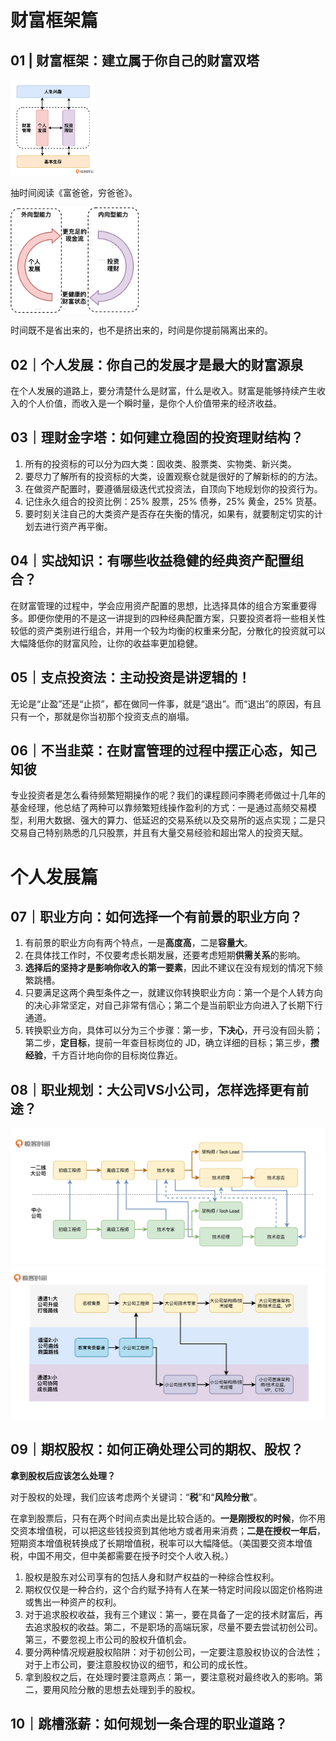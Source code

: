 # 财富框架篇

## 01 | 财富框架：建立属于你自己的财富双塔

<img src="assets/01 | 财富框架：建立属于你自己的财富双塔 图1 财富双塔.webp" alt="图1 财富双塔" style="zoom: 15%;" />

抽时间阅读《富爸爸，穷爸爸》。

<img src="assets/01 | 财富框架：建立属于你自己的财富双塔 图4 财富的旋转飞轮.webp" alt="图4 财富的旋转飞轮" style="zoom:20%;" />

时间既不是省出来的，也不是挤出来的，时间是你提前隔离出来的。

## 02｜个人发展：你自己的发展才是最大的财富源泉

在个人发展的道路上，要分清楚什么是财富，什么是收入。财富是能够持续产生收入的个人价值，而收入是一个瞬时量，是你个人价值带来的经济收益。

## 03｜理财金字塔：如何建立稳固的投资理财结构？

1. 所有的投资标的可以分为四大类：固收类、股票类、实物类、新兴类。
2. 要尽力了解所有的投资标的大类，设置观察仓就是很好的了解新标的的方法。
3. 在做资产配置时，要遵循层级迭代式投资法，自顶向下地规划你的投资行为。
4. 记住永久组合的投资比例：25% 股票，25% 债券，25% 黄金，25% 货基。
5. 要时刻关注自己的大类资产是否存在失衡的情况，如果有，就要制定切实的计划去进行资产再平衡。

## 04｜实战知识：有哪些收益稳健的经典资产配置组合？

在财富管理的过程中，学会应用资产配置的思想，比选择具体的组合方案重要得多。即便你使用的不是这一讲提到的四种经典配置方案，只要投资者将一些相关性较低的资产类别进行组合，并用一个较为均衡的权重来分配，分散化的投资就可以大幅降低你的财富风险，让你的收益率更加稳健。

## 05｜支点投资法：主动投资是讲逻辑的！

无论是“止盈”还是“止损”，都在做同一件事，就是“退出”。而“退出”的原因，有且只有一个，那就是你当初那个投资支点的崩塌。

## 06｜不当韭菜：在财富管理的过程中摆正心态，知己知彼

专业投资者是怎么看待频繁短期操作的呢？我们的课程顾问李腾老师做过十几年的基金经理，他总结了两种可以靠频繁短线操作盈利的方式：一是通过高频交易模型，利用大数据、强大的算力、低延迟的交易系统以及交易所的返点实现；二是只交易自己特别熟悉的几只股票，并且有大量交易经验和超出常人的投资天赋。

# 个人发展篇

## 07｜职业方向：如何选择一个有前景的职业方向？

1. 有前景的职业方向有两个特点，一是**高度高**，二是**容量大**。
2. 在具体找工作时，不仅要考虑长期发展，还要考虑短期**供需关系**的影响。
3. **选择后的坚持才是影响你收入的第一要素**，因此不建议在没有规划的情况下频繁跳槽。
4. 只要满足这两个典型条件之一，就建议你转换职业方向：第一个是个人转方向的决心非常坚定，对自己非常有信心；第二个是当前职业方向进入了长期下行通道。
5. 转换职业方向，具体可以分为三个步骤：第一步，**下决心**，开弓没有回头箭；第二步，**定目标**，提前一年查目标岗位的 JD，确立详细的目标；第三步，**攒经验**，千方百计地向你的目标岗位靠近。

## 08｜职业规划：大公司VS小公司，怎样选择更有前途？

<img src="assets/08｜职业规划：大公司VS小公司，怎样选择更有前途？ 图2 程序员在大公司和中小公司的职业发展路径.jpg" alt="图2 程序员在大公司和中小公司的职业发展路径" style="zoom:50%;" />

<img src="assets/08｜职业规划：大公司VS小公司，怎样选择更有前途？ 图5 程序员的三条职业发展道路.jpg" alt="图5 程序员的三条职业发展道路" style="zoom:50%;" />

## 09｜期权股权：如何正确处理公司的期权、股权？

**拿到股权后应该怎么处理？**

对于股权的处理，我们应该考虑两个关键词：“**税**”和“**风险分散**”。

在拿到股票后，只有在两个时间点卖出是比较合适的。**一是刚授权的时候**，你不用交资本增值税，可以把这些钱投资到其他地方或者用来消费；**二是在授权一年后**，短期资本增值税转换成了长期增值税，税率可以大幅降低。（美国要交资本增值税，中国不用交，但中美都需要在授予时交个人收入税。）

1. 股权是股东对公司享有的包括人身和财产权益的一种综合性权利。
2. 期权仅仅是一种合约，这个合约赋予持有人在某一特定时间段以固定价格购进或售出一种资产的权利。
3. 对于追求股权收益，我有三个建议：第一，要在具备了一定的技术财富后，再去追求股权的收益。第二，不是职场的高端玩家，尽量不要去尝试初创公司。第三，不要忽视上市公司的股权升值机会。
4. 要分两种情况规避股权陷阱：对于初创公司，一定要注意股权协议的合法性；对于上市公司，要注意股权协议的细节，和公司的成长性。
5. 拿到股权之后，在处理时要注意两点：第一，要注意税对最终收入的影响。第二，要用风险分散的思想去处理到手的股权。

## 10｜跳槽涨薪：如何规划一条合理的职业道路？
